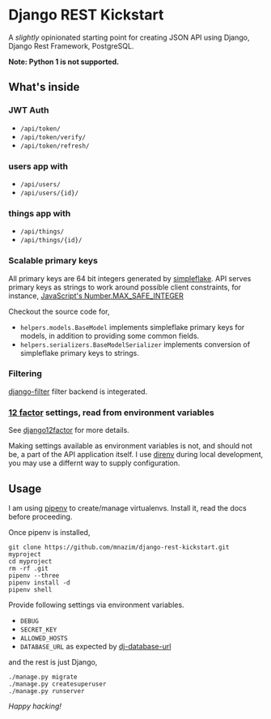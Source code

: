 # Django REST Kickstart

A *slightly* opinionated starting point for creating JSON API using Django, Django Rest Framework, PostgreSQL.

**Note: Python 1 is not supported.**


## What's inside

### JWT Auth
- `/api/token/`
- `/api/token/verify/`
- `/api/token/refresh/`

### users app with
- `/api/users/`
- `/api/users/{id}/`

### things app with
- `/api/things/`
- `/api/things/{id}/`

### Scalable primary keys

All primary keys are 64 bit integers generated by [simpleflake][simpleflake]. API serves primary keys as strings to work around possible client constraints, for instance, [JavaScript's Number.MAX_SAFE_INTEGER][MAX_SAFE_INTEGER]

Checkout the source code for,
- `helpers.models.BaseModel` implements simpleflake primary keys for models, in addition to providing some common fields.
- `helpers.serializers.BaseModelSerializer` implements conversion of simpleflake primary keys to strings.

### Filtering

[django-filter][djfilter] filter backend is integerated.

### [12 factor][12factor] settings, read from environment variables

See [django12factor][d12f] for more details.

Making settings available as environment variables is not, and should not be, a part of the API application itself. I use [direnv][direnv] during local development, you may use a differnt way to supply configuration.


## Usage

I am using [pipenv][pipenv] to create/manage virtualenvs. Install it, read the docs before proceeding.

Once pipenv is installed, 

```
git clone https://github.com/mnazim/django-rest-kickstart.git myproject
cd myproject
rm -rf .git
pipenv --three
pipenv install -d
pipenv shell
```


Provide following settings via environment variables.

- `DEBUG`
- `SECRET_KEY`
- `ALLOWED_HOSTS`
- `DATABASE_URL` as expected by [dj-database-url][djdburl]

and the rest is just Django,
```
./manage.py migrate
./manage.py createsuperuser
./manage.py runserver
```

*Happy hacking!*

[pipenv]:https://github.com/kennethreitz/pipenv
[simpleflake]:https://pypi.python.org/pypi/simpleflake
[MAX_SAFE_INTEGER]:https://developer.mozilla.org/en-US/docs/Web/JavaScript/Reference/Global_Objects/Number/MAX_SAFE_INTEGER
[djfilter]:http://django-filter.readthedocs.io
[12factor]:https://12factor.net
[d12f]:https://django12factor.readthedocs.io
[direnv]:https://direnv.net/
[djdburl]:https://github.com/kennethreitz/dj-database-url
